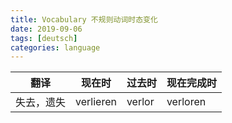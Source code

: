 ```yaml
---
title: Vocabulary 不规则动词时态变化
date: 2019-09-06
tags: [deutsch]
categories: language
---
```


| 翻译       | 现在时    | 过去时 | 现在完成时 |
| ---------- | --------- | ------ | ---------- |
| 失去，遗失 | verlieren | verlor | verloren   |

